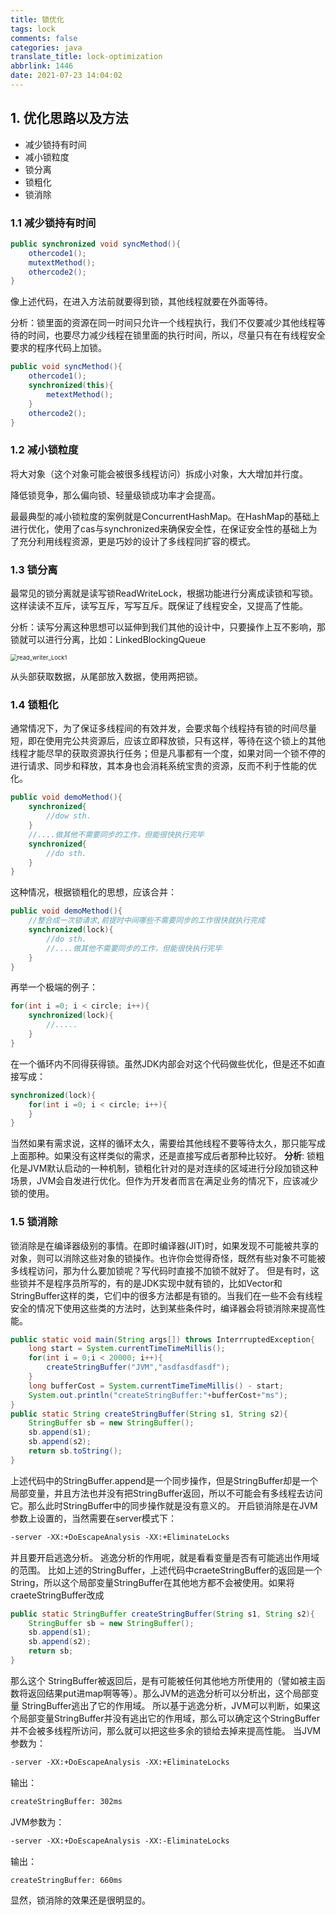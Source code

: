 ```yaml
---
title: 锁优化
tags: lock
comments: false
categories: java
translate_title: lock-optimization
abbrlink: 1446
date: 2021-07-23 14:04:02
---
```

## 1. 优化思路以及方法

- 减少锁持有时间
- 减小锁粒度
- 锁分离
- 锁粗化
- 锁消除

### 1.1 减少锁持有时间

```java
public synchronized void syncMethod(){
    othercode1();
    mutextMethod();
    othercode2();
}
```

像上述代码，在进入方法前就要得到锁，其他线程就要在外面等待。

分析：锁里面的资源在同一时间只允许一个线程执行，我们不仅要减少其他线程等待的时间，也要尽力减少线程在锁里面的执行时间，所以，尽量只有在有线程安全要求的程序代码上加锁。

```java
public void syncMethod(){
    othercode1();
    synchronized(this){
        metextMethod();
    }
    othercode2();
}
```

### 1.2 减小锁粒度

将大对象（这个对象可能会被很多线程访问）拆成小对象，大大增加并行度。

降低锁竞争，那么偏向锁、轻量级锁成功率才会提高。

最最典型的减小锁粒度的案例就是ConcurrentHashMap。在HashMap的基础上进行优化，使用了cas与synchronized来确保安全性，在保证安全性的基础上为了充分利用线程资源，更是巧妙的设计了多线程同扩容的模式。



### 1.3 锁分离

最常见的锁分离就是读写锁ReadWriteLock，根据功能进行分离成读锁和写锁。这样读读不互斥，读写互斥，写写互斥。既保证了线程安全，又提高了性能。

分析：读写分离这种思想可以延伸到我们其他的设计中，只要操作上互不影响，那锁就可以进行分离，比如：LinkedBlockingQueue

<img src="..\images/read_writer_Lock1.png" alt="read_writer_Lock1" style="zoom: 67%;" />

从头部获取数据，从尾部放入数据，使用两把锁。



### 1.4 锁粗化

通常情况下，为了保证多线程间的有效并发，会要求每个线程持有锁的时间尽量短，即在使用完公共资源后，应该立即释放锁，只有这样，等待在这个锁上的其他线程才能尽早的获取资源执行任务；但是凡事都有一个度，如果对同一个锁不停的进行请求、同步和释放，其本身也会消耗系统宝贵的资源，反而不利于性能的优化。

```java
public void demoMethod(){
    synchronized{
    	//dow sth.
	}
    //....做其他不需要同步的工作，但能很快执行完毕
    synchronized{
        //do sth.
    }
}
```

这种情况，根据锁粗化的思想，应该合并：

```java
public void demoMethod(){
    //整合成一次锁请求,前提时中间哪些不需要同步的工作很快就执行完成
    synchronized(lock){
        //do sth.
        //....做其他不需要同步的工作，但能很快执行完毕
    }
}
```

再举一个极端的例子：

```java
for(int i =0; i < circle; i++){
    synchronized(lock){
        //.....
    }
}
```

在一个循环内不同得获得锁。虽然JDK内部会对这个代码做些优化，但是还不如直接写成：

```java
synchronized(lock){
    for(int i =0; i < circle; i++){
    }
}
```

当然如果有需求说，这样的循环太久，需要给其他线程不要等待太久，那只能写成上面那种。如果没有这样类似的需求，还是直接写成后者那种比较好。
**分析**: 锁粗化是JVM默认启动的一种机制，锁粗化针对的是对连续的区域进行分段加锁这种场景，JVM会自发进行优化。但作为开发者而言在满足业务的情况下，应该减少锁的使用。

### 1.5 锁消除

锁消除是在编译器级别的事情。在即时编译器(JIT)时，如果发现不可能被共享的对象，则可以消除这些对象的锁操作。也许你会觉得奇怪，既然有些对象不可能被多线程访问，那为什么要加锁呢？写代码时直接不加锁不就好了。
但是有时，这些锁并不是程序员所写的，有的是JDK实现中就有锁的，比如Vector和StringBuffer这样的类，它们中的很多方法都是有锁的。当我们在一些不会有线程安全的情况下使用这些类的方法时，达到某些条件时，编译器会将锁消除来提高性能。

```java
public static void main(String args[]) throws InterrruptedException{
    long start = System.currentTimeTimeMillis();
    for(int i = 0;i < 20000; i++){
        createStringBuffer("JVM","asdfasdfasdf");
    }
    long bufferCost = System.currentTimeTimeMillis() - start;
    System.out.println("createStringBuffer:"+bufferCost+"ms");
}
public static String createStringBuffer(String s1, String s2){
    StringBuffer sb = new StringBuffer();
    sb.append(s1);
    sb.append(s2);
    return sb.toString();
}
```

上述代码中的StringBuffer.append是一个同步操作，但是StringBuffer却是一个局部变量，并且方法也并没有把StringBuffer返回，所以不可能会有多线程去访问它。那么此时StringBuffer中的同步操作就是没有意义的。
开启锁消除是在JVM参数上设置的，当然需要在server模式下：

```tex
-server -XX:+DoEscapeAnalysis -XX:+EliminateLocks
```

并且要开启逃逸分析。 逃逸分析的作用呢，就是看看变量是否有可能逃出作用域的范围。
比如上述的StringBuffer，上述代码中craeteStringBuffer的返回是一个String，所以这个局部变量StringBuffer在其他地方都不会被使用。如果将craeteStringBuffer改成

```java
public static StringBuffer createStringBuffer(String s1, String s2){
    StringBuffer sb = new StringBuffer();
    sb.append(s1);
    sb.append(s2);
    return sb;
}
```

那么这个 StringBuffer被返回后，是有可能被任何其他地方所使用的（譬如被主函数将返回结果put进map啊等等）。那么JVM的逃逸分析可以分析出，这个局部变量 StringBuffer逃出了它的作用域。
所以基于逃逸分析，JVM可以判断，如果这个局部变量StringBuffer并没有逃出它的作用域，那么可以确定这个StringBuffer并不会被多线程所访问，那么就可以把这些多余的锁给去掉来提高性能。
当JVM参数为：

```tex
-server -XX:+DoEscapeAnalysis -XX:+EliminateLocks
```

输出：

```tex
createStringBuffer: 302ms
```

JVM参数为：

```tex
-server -XX:+DoEscapeAnalysis -XX:-EliminateLocks
```

输出：

```tex
createStringBuffer: 660ms
```

显然，锁消除的效果还是很明显的。